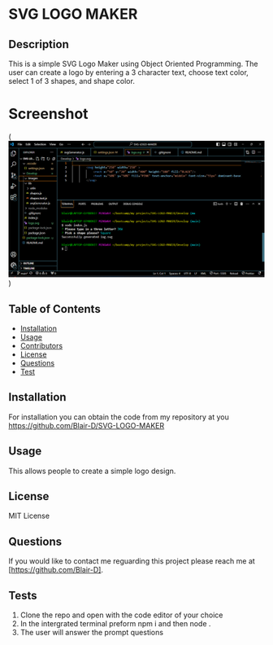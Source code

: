 
  # SVG LOGO MAKER
  

  ## Description
  This is a simple SVG Logo Maker using Object Oriented Programming. The user can create a logo by entering a 3 character text, choose text color, select 1 of 3 shapes, and shape color.

  # Screenshot
  
  (![screen shot of the working command line](screenShotSVGCommandLine.png))

  ## Table of Contents
  - [Installation](#installation)
  - [Usage](#usage)
  - [Contributors](#contributors)
  - [License](#license)
  - [Questions](#questions)
  - [Test](#tests)

  ## Installation
  For installation you can obtain the code from my repository at you https://github.com/Blair-D/SVG-LOGO-MAKER
  

  ## Usage
  This allows people to create a simple logo design.


  ## License
  MIT License

 
  ## Questions
  If you would like to contact me reguarding this project please reach me at [https://github.com/Blair-D].


  ## Tests
  1. Clone the repo and open with the code editor of your choice
  2. In the intergrated terminal preform npm i and then node .
  3. The user will answer the prompt questions

  
  